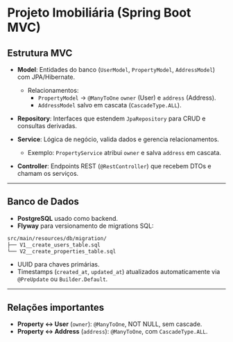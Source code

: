 # Projeto Imobiliária (Spring Boot MVC)

## Estrutura MVC

- **Model**: Entidades do banco (`UserModel`, `PropertyModel`, `AddressModel`) com JPA/Hibernate.

  - Relacionamentos:
    - `PropertyModel` → `@ManyToOne` `owner` (User) e `address` (Address).
    - `AddressModel` salvo em cascata (`CascadeType.ALL`).

- **Repository**: Interfaces que estendem `JpaRepository` para CRUD e consultas derivadas.

- **Service**: Lógica de negócio, valida dados e gerencia relacionamentos.

  - Exemplo: `PropertyService` atribui `owner` e salva `address` em cascata.

- **Controller**: Endpoints REST (`@RestController`) que recebem DTOs e chamam os serviços.

---

## Banco de Dados

- **PostgreSQL** usado como backend.
- **Flyway** para versionamento de migrations SQL:

```bash
src/main/resources/db/migration/
├── V1__create_users_table.sql
└── V2__create_properties_table.sql
```

- UUID para chaves primárias.  
- Timestamps (`created_at`, `updated_at`) atualizados automaticamente via `@PreUpdate` ou `Builder.Default`.

---

## Relações importantes

- **Property ↔ User** (`owner`): `@ManyToOne`, NOT NULL, sem cascade.  
- **Property ↔ Address** (`address`): `@ManyToOne`, com `CascadeType.ALL`.
